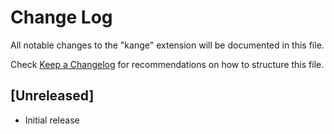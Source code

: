 # Change Log

All notable changes to the "kange" extension will be documented in this file.

Check [Keep a Changelog](http://keepachangelog.com/) for recommendations on how to structure this file.

## [Unreleased]

- Initial release